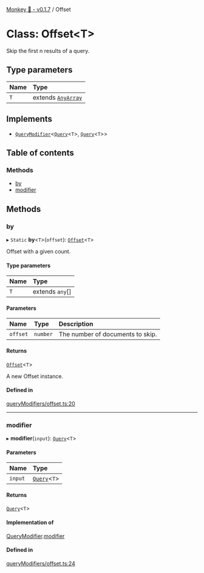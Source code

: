 [Monkey 🐒 - v0.1.7](../README.md) / Offset

# Class: Offset<T\>

Skip the first n results of a query.

## Type parameters

| Name | Type |
| :------ | :------ |
| `T` | extends [`AnyArray`](../README.md#anyarray) |

## Implements

- [`QueryModifier`](../interfaces/QueryModifier.md)<[`Query`](../interfaces/Query.md)<`T`\>, [`Query`](../interfaces/Query.md)<`T`\>\>

## Table of contents

### Methods

- [by](Offset.md#by)
- [modifier](Offset.md#modifier)

## Methods

### by

▸ `Static` **by**<`T`\>(`offset`): [`Offset`](Offset.md)<`T`\>

Offset with a given count.

#### Type parameters

| Name | Type |
| :------ | :------ |
| `T` | extends `any`[] |

#### Parameters

| Name | Type | Description |
| :------ | :------ | :------ |
| `offset` | `number` | The number of documents to skip. |

#### Returns

[`Offset`](Offset.md)<`T`\>

A new Offset instance.

#### Defined in

[queryModifiers/offset.ts:20](https://github.com/bpisano/monkey/blob/4b4580e/src/queryModifiers/offset.ts#L20)

___

### modifier

▸ **modifier**(`input`): [`Query`](../interfaces/Query.md)<`T`\>

#### Parameters

| Name | Type |
| :------ | :------ |
| `input` | [`Query`](../interfaces/Query.md)<`T`\> |

#### Returns

[`Query`](../interfaces/Query.md)<`T`\>

#### Implementation of

[QueryModifier](../interfaces/QueryModifier.md).[modifier](../interfaces/QueryModifier.md#modifier)

#### Defined in

[queryModifiers/offset.ts:24](https://github.com/bpisano/monkey/blob/4b4580e/src/queryModifiers/offset.ts#L24)
